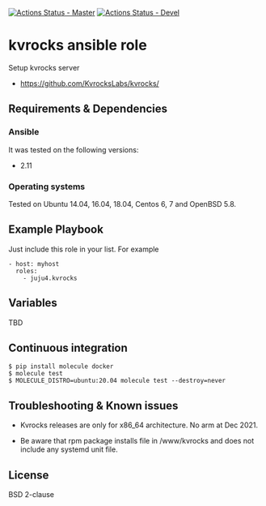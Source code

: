 [![Actions Status - Master](https://github.com/juju4/ansible-adduser/workflows/AnsibleCI/badge.svg)](https://github.com/juju4/ansible-adduser/actions?query=branch%3Amaster)
[![Actions Status - Devel](https://github.com/juju4/ansible-adduser/workflows/AnsibleCI/badge.svg?branch=devel)](https://github.com/juju4/ansible-adduser/actions?query=branch%3Adevel)

# kvrocks ansible role

Setup kvrocks server
* https://github.com/KvrocksLabs/kvrocks/

## Requirements & Dependencies

### Ansible
It was tested on the following versions:
 * 2.11

### Operating systems

Tested on Ubuntu 14.04, 16.04, 18.04, Centos 6, 7 and OpenBSD 5.8.

## Example Playbook

Just include this role in your list.
For example

```
- host: myhost
  roles:
    - juju4.kvrocks
```

## Variables

TBD

## Continuous integration

```
$ pip install molecule docker
$ molecule test
$ MOLECULE_DISTRO=ubuntu:20.04 molecule test --destroy=never
```


## Troubleshooting & Known issues

* Kvrocks releases are only for x86_64 architecture. No arm at Dec 2021.

* Be aware that rpm package installs file in /www/kvrocks and does not include any systemd unit file.

## License

BSD 2-clause
